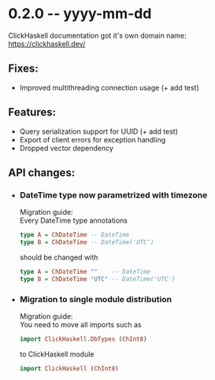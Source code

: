# 0.2.0 -- yyyy-mm-dd

ClickHaskell documentation got it's own domain name: https://clickhaskell.dev/


## Fixes:
- Improved multithreading connection usage (+ add test)

## Features:
- Query serialization support for UUID (+ add test)
- Export of client errors for exception handling
- Dropped vector dependency

## API changes:
- ### DateTime type now parametrized with timezone
    Migration guide:\
    Every DateTime type annotations
    ```haskell
    type A = ChDateTime -- DateTime
    type B = ChDateTime -- DateTime('UTC')
    ```
    should be changed with
    ```haskell
    type A = ChDateTime ""    -- DateTime
    type B = ChDateTime "UTC" -- DateTime('UTC')
    ```

- ### Migration to single module distribution
    Migration guide: \
    You need to move all imports such as
    ```haskell
    import ClickHaskell.DbTypes (ChInt8)
    ```
    to ClickHaskell module
    ```haskell
    import ClickHaskell (ChInt8)
    ```
